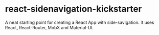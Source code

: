 # react-sidenavigation-kickstarter
A neat starting point for creating a React App with side-savigation. It uses React, React-Router, MobX and Material-UI.
